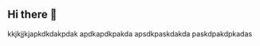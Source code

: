 ## Hi there 👋
kkjkjjkjapkdkdakpdak
apdkapdkpakda
apsdkpaskdakda
paskdpakdpkadas

<!--
**SuperNinjaBJJ/SuperNinjaBJJ** is a ✨ _special_ ✨ repository because its `README.md` (this file) appears on your GitHub profile.

Here are some ideas to get you started:

- 🔭 I’m currently working on ...
- 🌱 I’m currently learning ...
- 👯 I’m looking to collaborate on ...
- 🤔 I’m looking for help with ...
- 💬 Ask me about ...
- 📫 How to reach me: ...
- 😄 Pronouns: ...
- ⚡ Fun fact: ...
-->
